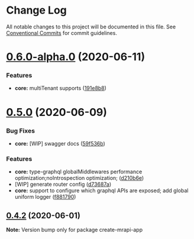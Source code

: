 # Change Log

All notable changes to this project will be documented in this file.
See [Conventional Commits](https://conventionalcommits.org) for commit guidelines.

# [0.6.0-alpha.0](https://github.com/mrapi-js/mrapi/compare/create-mrapi-app@0.5.0...create-mrapi-app@0.6.0-alpha.0) (2020-06-11)


### Features

* **core:** multiTenant supports ([191e8b8](https://github.com/mrapi-js/mrapi/commit/191e8b8922662cfd20e0e5ecb6fa3695bbb73364))





# [0.5.0](https://github.com/mrapi-js/mrapi/compare/create-mrapi-app@0.4.2...create-mrapi-app@0.5.0) (2020-06-09)


### Bug Fixes

* **core:** [WIP] swagger docs ([59f536b](https://github.com/mrapi-js/mrapi/commit/59f536b8e595617f817c4411455bdc716009921a))


### Features

* **core:** type-graphql globalMiddlewares performance optimization;noIntrospection optimization; ([d210b6e](https://github.com/mrapi-js/mrapi/commit/d210b6edf1c56fdc5a8db2328e9072b36d237d2e))
* [WIP] generate router config ([d73687a](https://github.com/mrapi-js/mrapi/commit/d73687aca4f5930ad49b3d104afc92b4d9b193a6))
* **core:** support to configure which graphql APIs are exposed; add global uniform logger ([f881790](https://github.com/mrapi-js/mrapi/commit/f881790bd883a47d74ac1eecc3374b885ca11a36))





## [0.4.2](https://github.com/mrapi-js/mrapi/compare/create-mrapi-app@0.4.1...create-mrapi-app@0.4.2) (2020-06-01)

**Note:** Version bump only for package create-mrapi-app
